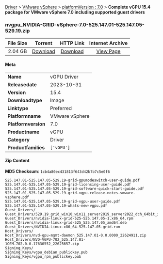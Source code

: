 
[Driver](/README.md)  >  [VMware vSphere](/index/Driver/VMware_vSphere.md)  >  [platformVersion : 7.0](/index/Driver/VMware_vSphere/7.0.md)  >  **Complete vGPU 15.4 package for VMware vSphere 7.0 including supported guest drivers**


### nvgpu_NVIDIA-GRID-vSphere-7.0-525.147.01-525.147.05-529.19.zip

| **File Size** | **Torrent**  | **HTTP Link** | **Internet Archive** |
|:-------------:|:------------:|:-------------:|:--------------------:|
| 2.04 GB |  [Download](https://archive.org/download/nvgpu_NVIDIA-GRID-vSphere-7.0-525.147.01-525.147.05-529.19.zip/nvgpu_NVIDIA-GRID-vSphere-7.0-525.147.01-525.147.05-529.19.zip_archive.torrent)       | [Download](https://archive.org/compress/nvgpu_NVIDIA-GRID-vSphere-7.0-525.147.01-525.147.05-529.19.zip) | [View Page](https://archive.org/details/nvgpu_NVIDIA-GRID-vSphere-7.0-525.147.01-525.147.05-529.19.zip)       |

#### Meta

<table>
<tr><td><strong>Name</strong></td><td>vGPU Driver</td></tr>
<tr><td><strong>Releasedate</strong></td><td>2023-10-31</td></tr>
<tr><td><strong>Version</strong></td><td>15.4</td></tr>
<tr><td><strong>Downloadtype</strong></td><td>Image</td></tr>
<tr><td><strong>Linktype</strong></td><td>Preferred</td></tr>
<tr><td><strong>Platformname</strong></td><td>VMware vSphere</td></tr>
<tr><td><strong>Platformversion</strong></td><td>7.0</td></tr>
<tr><td><strong>Productname</strong></td><td>vGPU</td></tr>
<tr><td><strong>Category</strong></td><td>Driver</td></tr>
<tr><td><strong>Productfamilies</strong></td><td><code>['vGPU']</code></td></tr>
</table>

#### Zip Content

**MD5 Checksum**: `1cb4a80ec431813f643d42b7b7c5e0f6`

```text
525.147.01-525.147.05-529.19-grid-gpumodeswitch-user-guide.pdf
525.147.01-525.147.05-529.19-grid-licensing-user-guide.pdf
525.147.01-525.147.05-529.19-grid-software-quick-start-guide.pdf
525.147.01-525.147.05-529.19-grid-vgpu-release-notes-vmware-vsphere.pdf
525.147.01-525.147.05-529.19-grid-vgpu-user-guide.pdf
525.147.01-525.147.05-529.19-whats-new-vgpu.pdf
Guest_Drivers/
Guest_Drivers/529.19_grid_win10_win11_server2019_server2022_dch_64bit_international.exe
Guest_Drivers/nvidia-linux-grid-525-525.147.05-1.x86_64.rpm
Guest_Drivers/nvidia-linux-grid-525_525.147.05_amd64.deb
Guest_Drivers/NVIDIA-Linux-x86_64-525.147.05-grid.run
Host_Drivers/
Host_Drivers/nvd-gpu-mgmt-daemon_525.147.01-0.0.0000_22624911.zip
Host_Drivers/NVD-VGPU-702_525.147.01-1OEM.702.0.0.17630552_22625657.zip
Signing_Keys/
Signing_Keys/vgpu_debian_publickey.pub
Signing_Keys/vgpu_rpm_publickey.pub
```